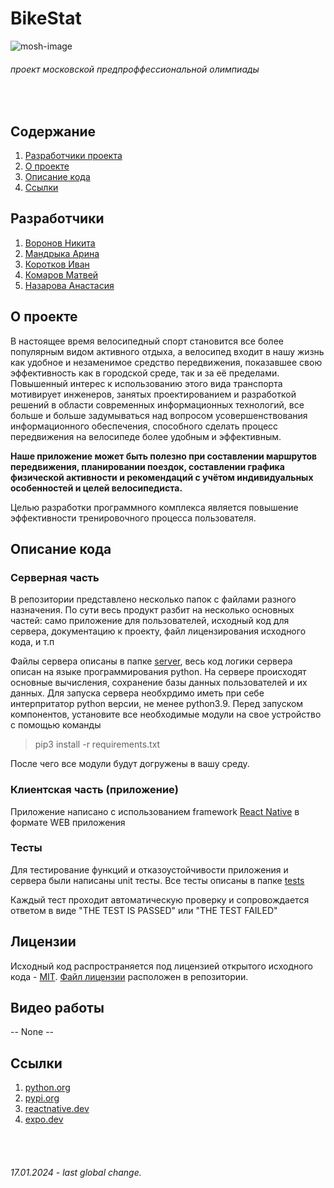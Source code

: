 # BikeStat


![mosh-image](https://predprof.olimpiada.ru/images/logo-predporf.svg)


###### проект московской предпроффессиональной олимпиады

<br>

## Содержание

1. [Разработчики проекта](README.md#разработчики)
2. [О проекте](README.md#о-проекте)
3. [Описание кода](README.md#описание-кода)
4. [Ссылки](README.md#ссылки)


## Разработчики

1. [Воронов Никита](https://github.com/voronov-nikita)
2. [Мандрыка Арина](https://github.com/mandrykarina)
3. [Коротков Иван](https://github.com/lolllp3d)
4. [Комаров Матвей](https://github.com/matvey754)
5. [Назарова Анастасия](https://github.com/Anastasia67890)


## О проекте

В настоящее время велосипедный спорт становится все более
популярным видом активного отдыха, а велосипед входит в нашу жизнь
как удобное и незаменимое средство передвижения, показавшее свою
эффективность как в городской среде, так и за её пределами. Повышенный
интерес к использованию этого вида транспорта мотивирует инженеров,
занятых проектированием и разработкой решений в области современных
информационных технологий, все больше и больше задумываться над
вопросом усовершенствования информационного обеспечения,
способного сделать процесс передвижения на велосипеде более удобным и
эффективным.

**Наше приложение может быть полезно при составлении маршрутов
передвижения, планировании поездок, составлении графика физической
активности и рекомендаций с учётом индивидуальных особенностей и
целей велосипедиста.**

Целью разработки программного комплекса является повышение
эффективности тренировочного процесса пользователя.


## Описание кода

### Серверная часть
В репозитории представлено несколько папок с файлами разного назначения. По сути весь 
продукт разбит на несколько основных частей: само приложение для пользователей, исходный код для сервера, документацию к проекту, файл лицензирования исходного кода, и т.п

Файлы сервера описаны в папке [server](/server/), весь код логики сервера описан на 
языке программирования python. На сервере происходят основные вычисления, сохранение базы данных пользователей и их данных. Для запуска сервера необхрдимо иметь при себе интерпритатор python версии, не менее python3.9. Перед запуском компонентов, установите все необходимые модули на свое устройство с помощью команды

> pip3 install -r requirements.txt

После чего все модули будут догружены в вашу среду.

### Клиентская часть (приложение)

Приложение написано с использованием framework [React Native](https://reactnative.dev/) в формате WEB приложения


### Тесты

Для тестирование функций и отказоустойчивости приложения и сервера были написаны unit тесты. Все тесты описаны в папке [tests](/tests/)

Каждый тест проходит автоматическую проверку и сопровождается ответом в виде "THE TEST IS PASSED" или "THE TEST FAILED" 


## Лицензии

Исходный код распространяется под лицензией открытого исходного кода - [MIT](https://ru.wikipedia.org/wiki/Лицензия_MIT).
[Файл лицензии](/LICENSE) расположен в репозитории.


## Видео работы 

-- None --

## Ссылки

1. [python.org](https://python.org)
2. [pypi.org](https://pypi.org/)
3. [reactnative.dev](https://reactnative.dev/)
4. [expo.dev](https://expo.dev/)


<br><br>

###### 17.01.2024 - last global change.